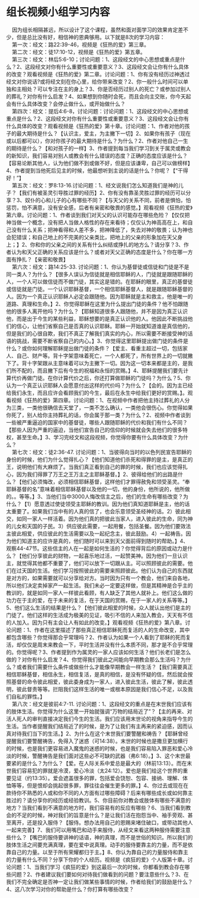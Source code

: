 # 组长视频小组学习内容



<p>&nbsp; &nbsp; 因为组长相隔甚远，所以设计了这个课程，虽然和面对面学习的效果肯定差不少，但是总比没有好，相信神的恩典够用。以下就是8次的学习内容：<br />
&nbsp; &nbsp; 第一次：经文：路22:39-46，视频是《狂热的爱》第三章。<br />
&nbsp; &nbsp; 第二次：经文：徒17:10-12，视频是《狂热的爱》第五章。<br />
&nbsp; &nbsp; 第三次：经文：林后5:6-10；讨论问题：1、这段经文的中心思想或重点是什么？2、这段经文对你有什么重要性或重要意义？3、这段经文会让你有什么具体的改变？观看视频是《狂热的爱》第二章。讨论问题：1、你有没有经历过神透过经文对你说话?或将经文刻在你心里，给你带来改变？2、你一般什么时间可以单独和主相处？可以专注在主的身上？3、你是否经历过别人的死亡？或参加过别人的葬礼？对你有什么启发？4、如果想到你随时会死，而且会向主交账，你今天起会有什么具体改变？会停止做什么，或开始做什么？<br />
&nbsp; &nbsp; 第四次：经文：提后4:6-8，讨论问题：讨论问题：1、这段经文的中心思想或重点是什么？2、这段经文对你有什么重要性或重要意义？3、这段经文会让你有什么具体的改变？观看视频是《狂热的爱》第十章。讨论问题：1、作者对他的孩子的最大期待是什么？【认识主，爱主，为主撇下一切】2、如果你有孩子（现在或以后都可以），你对你孩子的最大期待是什么？为什么？2、作者对他自己一生的期待是什么？【和对孩子的一样】3、作者提到每当我们学习到关于属灵或教会的新知识，我们容易对别人或教会有什么错误的态度？正确的态度应该是什么？【容易论断其他人，认为他们做不到或做不好，但是应该谦卑，自己可以做榜样】4、作者提到当他死后见主的时候，他最想听到主说的话是什么？你呢？【“干得好！”】<br />
&nbsp; &nbsp; 第五次：经文：罗8:13-16.讨论问题：1、经文说我们怎么知道我们是神的儿子？【我们有被圣灵引导胜过罪的经历】2、你有没有靠圣灵胜过罪的经历可以分享？3、奴仆的心和儿子的心有哪些不同？【与天父的关系不同，前者是惧怕，怕惩罚，怕不满意，没有安全感，后者有亲密和敬畏的感觉。】观看视频《狂热的爱》第六章。讨论问题：1、作者谈到我们对天父的认识可能存在哪些危险？【仅仅把神当做一个概念，没有把人当做人格性的存在来看待；仅仅认为神高高在上，和自己没有什么关系；把神看得和人差不多，把神降低了，失去对神的敬畏；认为神也会犯错误；和自己地上的不完美的父亲类比，把地上的父亲的形象加在天父身上；】2、你和你的父亲之间的关系有什么纠结或挣扎的地方么？请分享？3、作者认为和天父正确的关系应该是什么？或者对天父正确的态度是什么？你在哪一方面有挣扎？【亲密和敬畏】<br />
&nbsp; &nbsp; 第六次：经文：路14:25-33. 讨论问题：1、你认为基督徒或信徒和门徒是不是同一类人？为什么？【很多人误认为信徒就是相信耶稣的人，门徒就是跟随耶稣的人，一个人可以做信徒而不做门徒，其实这是错的。在耶稣的眼里，真正的基督徒或信徒就是门徒。一个认识耶稣基督，一个相信耶稣基督人，就是跟随耶稣基督的人。因为一个真正认识耶稣人必定会跟随他。因为耶稣就是主和救主，他是唯一的道路、真理和生命。】2、你觉得耶稣在这里为什么提出门徒的条件？他不怕跟随他的很多人离开他吗？为什么？【耶稣知道很多人跟随他，并不是因为真正认识他，而是出于今生的某些利益，耶稣想要的是真正认识他的人。他因此不断挑战他们的信心，让他们省察自己是否真的认识耶稣。耶稣一开始就知道谁是真信他的，但是我们的心很自欺，我们不真正了解我们真实的内心，所以需要不断接受神的话语的挑战，需要不断省察自己的内心。】3、你觉得这里耶稣提出做门徒的条件是什么？或你如何理解耶稣提出做门徒的条件？【爱主、看重主超过一切，包括家人、自己、财产等。背十字架意味着死亡，一个人都死了，所有世界上的一切就撇下了。背十字架跟从主意味着可以为主撇下一切。因为这一切本来都是主的，是我们所不配的，而且撇下后有今生的祝福和永恒的赏赐。】4、耶稣提醒我们要先计算代价再做门徒。在你计算代价之后，你还打算做耶稣的门徒吗？为什么？5、你认为一个真正认识耶稣人会愿意付出这样的代价吗？为什么？【会的。因为主已经给我们永生，而且应许会看顾我们的今生，最后在永生中给我们更好的赏赐。】。观看视频《狂热的爱》第四章。讨论问题：1、在视频中作者把他主持过葬礼的人分为三类，一类他很确信去天堂了，一类不怎么确认，一类他会很伤心。你觉得如果你死了，别人给你主持葬礼的话，你会属于那一类？为什么？2、视频中作者谈到一些被严重逼迫的国家中的基督徒，哪些人跟随耶稣的代价和我们有什么不同？【那些人因为严重的逼迫，当他们宣告自己的信仰的时候就会失去他们的很多特权，甚至生命。】3、学习完经文和这段视频，你觉得你要有什么具体改变？为什么？<br />
&nbsp; &nbsp; 第七次：经文：徒2:36-47. 讨论问题：1、当彼得向当时的以色列民宣告耶稣的身份的时候，他们为什么觉得扎心？【他们知道他们杀死和得罪的是主，是真正的王，说明他们有大麻烦了。当我们真正看到自己的罪的时候，我们也应该觉得扎心，因为我们得罪了万王之王万主之主耶稣基督。】2、彼得给他们的出路是什么？【他们必须悔改，必须相信耶稣基督，这样他们才罪得赦免和领受圣灵。“奉耶稣基督的名”意味着相信耶稣基督以及他的一切，他的身份，他所说的，他所做的。。等等。】3、当他们当中3000人悔改信主之后，他们的生命有哪些改变？为什么？【1）愿意透过使徒领受主耶稣的教训。因为他们真知道耶稣是主，他的话太重要了。如果我们当中有的人真的信了，也会乐意领受圣经神的话。2）彼此相交，如同一家人一样活着。因为他们真的把彼此当家人，进入彼此的生命，同为神的儿女和天国的子民。3）供应彼此需要，一起用餐，包括圣餐。因为他们要效法主彼此相爱，供应彼此的生活需要以及一起纪念主，彼此鼓励。4）一起祷告。因为他们知道主的应许是真的，他们随时可以来到天父面前得到随时的帮助。】4、观察44-47节。这些信主的人在一起是如何生活的？你觉得背后的原因或动力是什么？【他们分享彼此的财物，一起喜乐地过活，一起赞美神。因为他们一旦认识主，就觉得其他都不重要了，他们可以放下一切跟从主。可以照顾彼此的需要。他们在过天国的生活。他们学习按照彼此的需要来照顾彼此。他们认为自己的东西就是对方的，如果需要就可以分享给对方。当时因为只有一个教会，他们来自各地，所以他们决定卖掉家产一起生活。我们未必一定要这样做，但是其精神是合乎主的教训的，就是如同一家人一样彼此看顾，有人缺乏了其他人就补上。他们这么做的功力在于主的爱，在于未来的复活，在于天国的赏赐，在于一家人的关系等等。】5、他们这么生活的结果是什么？【他们彼此相爱的时候，众人就认出他们是主的门徒了。他们这样的生活成为极美的见证，吸引不信的人来加入教会，天天有不信的人加入。因为只有主会让人有如此的改变。】观看视频《狂热的爱》第八章。讨论问题：1、作者在这里描述了那些真正相信耶稣死而复活的人的生命改变，其中都包含哪些？你觉得那合乎常理吗？2、作者认为如果一个人看到了耶稣的死而复活，却仅仅是周末来教会一下，平时生活并没有什么本质不同，那才是不合乎常理的。你觉得呢？3、作者提到作为属灵的一家人应该如何生活？他们长老们是怎么做的？对你有什么启发？4、你觉得我们彼此之间能向早期教会那么生活吗？为什么？或者我们需要什么条件或做些什么才能像早期教会一样生活？【我们需要真正相信耶稣基督，相信永生，相信复活，是真的相信，是没有怀疑的信，然后就会按照基督的命令彼此相爱，彼此委身成为一家人，进入彼此生活，彼此了解，彼此透明，彼此督责等等。拦阻我们这样生活的唯一或根本原因是我们信心不足，以及我们自私的罪性。】<br />
&nbsp; &nbsp; 第八次：经文是彼前4:7-11. 讨论问题：1、这段经文的重点是在末世我们应该有的肢体生活。你觉得为什么这里一开始就强调“万物的结局近了”？【主的再来、对活人死人的审判直接决定我们今生的生活。我们应该用末世论的视角来指导今生的生活。当作者提醒我们结局近了的时候，是为了让我们有主再来的紧迫感，因而认真对待我们当下的生活。】2、为什么在这个末世我们要警醒和祷告？【耶稣曾经提醒我们要警醒祷告，免得入了迷惑（可14:38）。末世的时候也是撒旦更加横行的时候，也是我们更容易进入魔鬼的迷惑的时候，也是我们容易陷入罪恶和爱心冷淡的时候，警醒祷告是我们面对这些必不可缺的武器（弗6:18）。】3、这个末世最要紧的是什么？为什么？【爱。在人际关系中爱总是最大的（林前13:13）。而在末世我们容易犯的罪就是冷漠，爱心冷淡（太24:12）。爱也是我们给这个世界的重要见证（约13:35）。爱会遮盖很多的罪，包括爱会饶恕、包容、接纳、理解、体恤等等，但是恨却会挑起很多罪，罪往往会催生更多的罪。】4、你过去或现在在款待你不熟悉的人或和你不同的人方面有过哪些障碍？后来有哪些成长或如何靠主胜过的？请分享你的经历或经验教训。5、你目前你对教会或肢体有哪些不满意的地方？当我们看到不满意的地方时，我们容易有的反应有哪些？6、当我们看到教会的不足的时候，神对我们的旨意是什么？是让我们活在抱怨当中、袖手旁观、甚至离开，还是投入服侍？【服侍。想办法用自己的恩赐来堵住破口，或带动其他人一起来完善】7、我们可以用嘴巴和动手来服侍，从经文来看这两种服侍需要注意些什么？【嘴巴的服侍要讲神的话语，神的真理，而不是世俗的知识。所以我们的肢体生活之间要充满真理，要在爱中说真理。动手的服侍要靠主的力量，而不是依靠自己的力量。以至于所有荣耀都归于主。】8、你认为靠自己的力量服侍和靠主的力量有什么不同？分享下你的个人经历。视频是《疯狂的爱》个人版第十章。讨论问题：1、当我们学习《疯狂的爱》到这最后一次的时候，你都看到教会存在哪些问题？2、作者建议我们要如何对待我们做看到的问题？要注意些什么？3、在我们不完全确定是否神一定让我们做某些事情的时候，作者给我们的鼓励是什么？4、这八次学习对你的帮助是什么？你打算有哪些改变？</p>